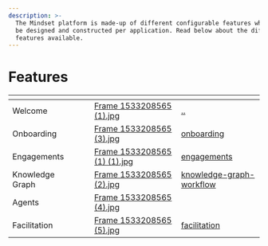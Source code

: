 ```yaml
---
description: >-
  The Mindset platform is made-up of different configurable features which can
  be designed and constructed per application. Read below about the different
  features available.
---
```


# Features

<table data-view="cards"><thead><tr><th></th><th></th><th></th><th data-hidden data-card-cover data-type="files"></th><th data-hidden data-card-target data-type="content-ref"></th></tr></thead><tbody><tr><td>Welcome</td><td></td><td></td><td><a href="../../.gitbook/assets/Frame 1533208565 (1).jpg">Frame 1533208565 (1).jpg</a></td><td><a href="../../">..</a></td></tr><tr><td>Onboarding</td><td></td><td></td><td><a href="../../.gitbook/assets/Frame 1533208565 (3).jpg">Frame 1533208565 (3).jpg</a></td><td><a href="onboarding/">onboarding</a></td></tr><tr><td>Engagements</td><td></td><td></td><td><a href="../../.gitbook/assets/Frame 1533208565 (1) (1).jpg">Frame 1533208565 (1) (1).jpg</a></td><td><a href="engagements/">engagements</a></td></tr><tr><td>Knowledge Graph</td><td></td><td></td><td><a href="../../.gitbook/assets/Frame 1533208565 (2).jpg">Frame 1533208565 (2).jpg</a></td><td><a href="knowledge-graph-workflow/">knowledge-graph-workflow</a></td></tr><tr><td>Agents</td><td></td><td></td><td><a href="../../.gitbook/assets/Frame 1533208565 (4).jpg">Frame 1533208565 (4).jpg</a></td><td></td></tr><tr><td>Facilitation</td><td></td><td></td><td><a href="../../.gitbook/assets/Frame 1533208565 (5).jpg">Frame 1533208565 (5).jpg</a></td><td><a href="facilitation/">facilitation</a></td></tr></tbody></table>
